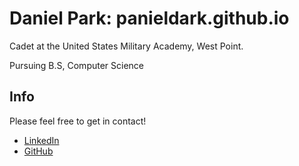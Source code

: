 # Daniel Park: panieldark.github.io
Cadet at the United States Military Academy, West Point.

Pursuing B.S, Computer Science

## Info

Please feel free to get in contact!

* [LinkedIn](www.linkedin.com/in/park-daniel-c)
* [GitHub](https://github.com/panieldark/)
